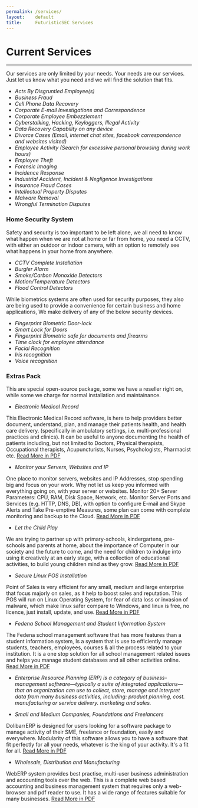 ```yaml
---
permalink: /services/
layout:    default
title:     FuturisticSEC Services
---
```


# Current Services
------------------

Our services are only limited by your needs. Your needs are our services. Just let us know what you need and we will find the solution that fits.

* _Acts By Disgruntled Employee(s)_
* _Business Fraud_
* _Cell Phone Data Recovery_
* _Corporate E-mail Investigations and Correspondence_
* _Corporate Employee Embezzlement_
* _Cyberstalking, Hacking, Keyloggers, Illegal Activity_
* _Data Recovery Capability on any device_
* _Divorce Cases (Email, internet chat sites, facebook correspondence and websites visited)_
* _Employee Activity (Search for excessive personal browsing during work hours)_
* _Employee Theft_
* _Forensic Imaging_
* _Incidence Response_
* _Industrial Accident, Incident & Negligence Investigations_
* _Insurance Fraud Cases_
* _Intellectual Property Disputes_
* _Malware Removal_
* _Wrongful Termination Disputes_

### Home Security System ###

Safety and security is too important to be left alone, we all need to know what happen when we are not at home or far from home, you need a CCTV, with either an outdoor or indoor camera, with an option to remotely see what happens in your home from anywhere.

* _CCTV Complete Installation_
* _Burgler Alarm_
* _Smoke/Carbon Monoxide Detectors_
* _Motion/Temperature Detectors_
* _Flood Control Detectors_


While biometrics systems are often used for security purposes, they also are being used to provide a convenience for certain business and home applications, We make delivery of any of the below security devices.

* _Fingerprint Biometric Door-lock_
* _Smart Lock for Doors_
* _Fingerprint Biometric safe for documents and firearms_
* _Time clock for employee attendance_
* _Facial Recognition_
* _Iris recognition_
* _Voice recognition_

### Extras Pack ###
 

This are special open-source package, some we have a reseller right on, while some we charge for normal installation and maintainance.

* _Electronic Medical Record_

This Electronic Medical Record software, is here to help providers better document, understand, plan, and manage their patients health, and health care delivery. (specifically in ambulatory settings, i.e. multi-professional practices and clinics). It can be useful to anyone documenting the health of patients including, but not limited to Doctors, Physical therapists, Occupational therapists, Acupuncturists, Nurses, Psychologists, Pharmacist etc. [Read More in PDF](/extras/Gnumed.pdf)

* _Monitor your Servers, Websites and IP_

One place to monitor servers, websites and IP Addresses, stop spending big and focus on your work. Why not let us keep you informed with everything going on, with your server or websites. Monitor 20+ Server Parameters: CPU, RAM, Disk Space, Network, etc. Monitor Server Ports and Services (e.g. HTTP, DNS, DB), with option to configure E-mail and Skype Alerts and Take Pre-emptive Measures, some plan can come with complete monitoring and backup to the Cloud. [Read More in PDF](/extras/Monitors.pdf)

* _Let the Child Play_

We are trying to partner up with primary-schools, kindergartens, pre-schools and parents at home, about the importance of Computer in our society and the future to come, and the need for children to indulge into using it creatively at an early stage, with a collection of educational activities, to build young children mind as they grow. [Read More in PDF](/extras/Childplay.pdf)
 
* _Secure Linux POS Installation_

Point of Sales is very efficient for any small, medium and large enterprise that focus majorly on sales, as it help to boost sales and reputation. This POS will run on Linux Operating System, for fear of data loss or invasion of malware, which make linux safer compare to Windows, and linux is free, no licence, just install, update, and use. [Read More in PDF](/extras/POS.pdf)

* _Fedena School Management and Student Information System_

The Fedena school management software that has more features than a student information system, Is a system that is use to efficiently manage students, teachers, employees, courses & all the process related to your institution. It is a one stop solution for all school management related issues and helps you manage student databases and all other activities online.  [Read More in PDF](/extras/Fededna.pdf)

* _Enterprise Resource Planning (ERP) is a category of business-management software—typically a suite of integrated applications—that an organization can use to collect, store, manage and interpret data from many business activities, including: product planning, cost. manufacturing or service delivery. marketing and sales._

* _Small and Medium Companies, Foundations and Freelancers_

DolibarrERP is designed for users looking for a software package to manage activity of their SME, freelance or foundation, easily and everywhere. Modularity of this software allows you to have a software that fit perfectly for all your needs, whatever is the king of your activity. It's a fit for all.  [Read More in PDF](/extras/Dolibarr.pdf)

* _Wholesale, Distribution and Manufacturing_

WebERP system provides best practise, multi-user business administration and accounting tools over the web. This is a complete web based accounting and business management system that requires only a web-browser and pdf reader to use. It has a wide range of features suitable for many businesses. [Read More in PDF](/extras/Weberp.pdf)
